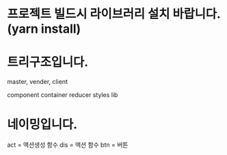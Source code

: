 # 프로젝트 빌드시 라이브러리 설치 바랍니다. (yarn install)

# 트리구조입니다.

master, vender, client

component
container
reducer
styles
lib

# 네이밍입니다.

act = 액션생성 함수
dis = 액션 함수
btn = 버튼
